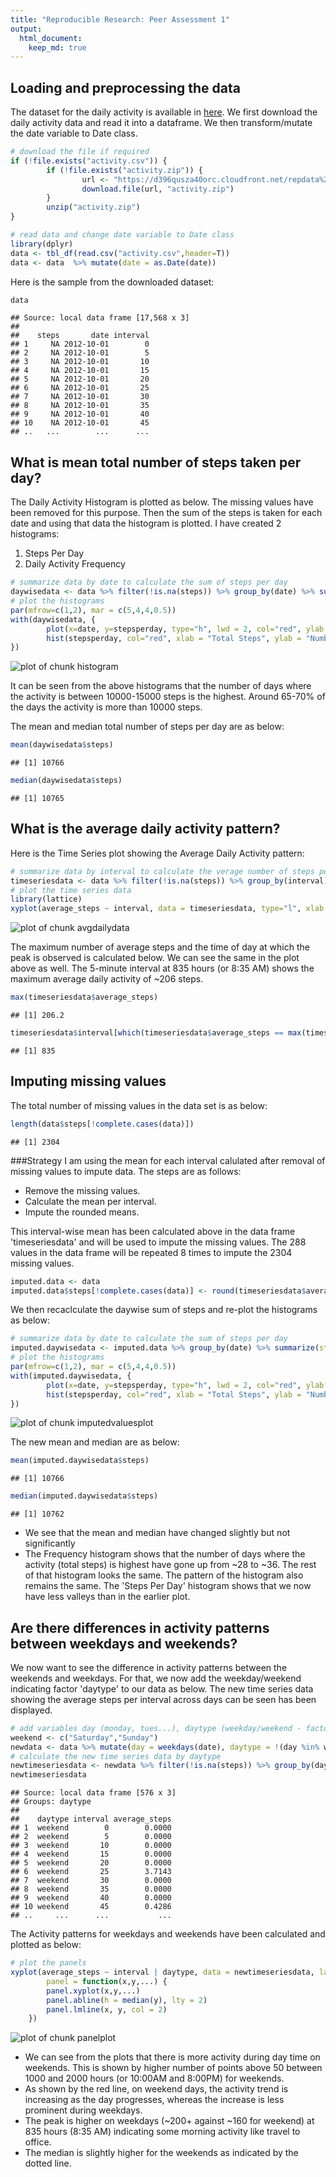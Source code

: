 ```yaml
---
title: "Reproducible Research: Peer Assessment 1"
output: 
  html_document:
    keep_md: true
---
```



## Loading and preprocessing the data
The dataset for the daily activity is available in [here](https://d396qusza40orc.cloudfront.net/repdata%2Fdata%2Factivity.zip).  We first download the daily activity data and read it into a dataframe.  We then transform/mutate the date variable to Date class. 

```r
# download the file if required
if (!file.exists("activity.csv")) {
        if (!file.exists("activity.zip")) {
                url <- "https://d396qusza40orc.cloudfront.net/repdata%2Fdata%2Factivity.zip"
                download.file(url, "activity.zip")
        }
        unzip("activity.zip")
}

# read data and change date variable to Date class
library(dplyr)
data <- tbl_df(read.csv("activity.csv",header=T))
data <- data  %>% mutate(date = as.Date(date))
```
  
Here is the sample from the downloaded dataset:

```r
data
```

```
## Source: local data frame [17,568 x 3]
## 
##    steps       date interval
## 1     NA 2012-10-01        0
## 2     NA 2012-10-01        5
## 3     NA 2012-10-01       10
## 4     NA 2012-10-01       15
## 5     NA 2012-10-01       20
## 6     NA 2012-10-01       25
## 7     NA 2012-10-01       30
## 8     NA 2012-10-01       35
## 9     NA 2012-10-01       40
## 10    NA 2012-10-01       45
## ..   ...        ...      ...
```

## What is mean total number of steps taken per day?
  
The Daily Activity Histogram is plotted as below.  The missing values have been removed for this purpose.  Then the sum of the steps is taken for each date and using that data the histogram is plotted.  I have created 2 histograms:

1. Steps Per Day
2. Daily Activity Frequency


```r
# summarize data by date to calculate the sum of steps per day
daywisedata <- data %>% filter(!is.na(steps)) %>% group_by(date) %>% summarize(stepsperday = sum(steps))
# plot the histograms
par(mfrow=c(1,2), mar = c(5,4,4,0.5))
with(daywisedata, {
        plot(x=date, y=stepsperday, type="h", lwd = 2, col="red", ylab = "Steps", xlab = "Date", main = "Steps Per Day")
        hist(stepsperday, col="red", xlab = "Total Steps", ylab = "Number Of Days", main = "Daily Activity Frequency")
})
```

![plot of chunk histogram](figure/histogram.png) 
  
It can be seen from the above histograms that the number of days where the activity is between 10000-15000 steps is the highest.  Around 65-70% of the days the activity is more than 10000 steps.

The mean and median total number of steps per day are as below:

```r
mean(daywisedata$steps)
```

```
## [1] 10766
```

```r
median(daywisedata$steps)
```

```
## [1] 10765
```

## What is the average daily activity pattern?
Here is the Time Series plot showing the Average Daily Activity pattern:

```r
# summarize data by interval to calculate the verage number of steps per day
timeseriesdata <- data %>% filter(!is.na(steps)) %>% group_by(interval) %>% summarize(average_steps = mean(steps))
# plot the time series data
library(lattice)
xyplot(average_steps ~ interval, data = timeseriesdata, type="l", xlab = "Time Of Day (HHMM)", ylab = "Average Steps", main = "Average Daily Activity")
```

![plot of chunk avgdailydata](figure/avgdailydata.png) 
  
The maximum number of average steps and the time of day at which the peak is observed is calculated below.  We can see the same in the plot above as well.  The 5-minute interval at 835 hours (or 8:35 AM) shows the maximum average daily activity of ~206 steps.

```r
max(timeseriesdata$average_steps)
```

```
## [1] 206.2
```

```r
timeseriesdata$interval[which(timeseriesdata$average_steps == max(timeseriesdata$average_steps))]
```

```
## [1] 835
```

## Imputing missing values
The total number of missing values in the data set is as below:

```r
length(data$steps[!complete.cases(data)])
```

```
## [1] 2304
```
  
###Strategy
I am using the mean for each interval calulated after removal of missing values to impute data.  The steps are as follows:
- Remove the missing values.
- Calculate the mean per interval.
- Impute the rounded means.

This interval-wise mean has been calculated above in the data frame 'timeseriesdata' and will be used to impute the missing values.  The 288 values in the data frame will be repeated 8 times to impute the 2304 missing values.

```r
imputed.data <- data
imputed.data$steps[!complete.cases(data)] <- round(timeseriesdata$average_steps)
```
  
We then recaclculate the daywise sum of steps and re-plot the histograms as below:

```r
# summarize data by date to calculate the sum of steps per day
imputed.daywisedata <- imputed.data %>% group_by(date) %>% summarize(stepsperday = sum(steps))
# plot the histograms
par(mfrow=c(1,2), mar = c(5,4,4,0.5))
with(imputed.daywisedata, {
        plot(x=date, y=stepsperday, type="h", lwd = 2, col="red", ylab = "Steps", xlab = "Date", main = "Steps Per Day")
        hist(stepsperday, col="red", xlab = "Total Steps", ylab = "Number Of Days", main = "Daily Activity Frequency")
})
```

![plot of chunk imputedvaluesplot](figure/imputedvaluesplot.png) 

The new mean and median are as below:

```r
mean(imputed.daywisedata$steps)
```

```
## [1] 10766
```

```r
median(imputed.daywisedata$steps)
```

```
## [1] 10762
```
  
- We see that the mean and median have changed slightly but not significantly
- The Frequency histogram shows that the number of days where the activity (total steps) is highest have gone up from ~28 to ~36.  The rest of that histogram looks the same.  The pattern of the histogram also remains the same.  The 'Steps Per Day' histogram shows that we now have less valleys than in the earlier plot.

## Are there differences in activity patterns between weekdays and weekends?
  
We now want to see the difference in activity patterns between the weekends and weekdays.  For that, we now add the weekday/weekend indicating factor 'daytype' to our data as below.  The new time series data showing the average steps per interval across days can be seen has been displayed.

```r
# add variables day (monday, tues...), daytype (weekday/weekend - factor)
weekend <- c("Saturday","Sunday")
newdata <- data %>% mutate(day = weekdays(date), daytype = !(day %in% weekend)) %>% mutate(daytype = factor(daytype, labels = c("weekend", "weekday")))
# calculate the new time series data by daytype
newtimeseriesdata <- newdata %>% filter(!is.na(steps)) %>% group_by(daytype, interval) %>% summarize(average_steps = mean(steps))
newtimeseriesdata
```

```
## Source: local data frame [576 x 3]
## Groups: daytype
## 
##    daytype interval average_steps
## 1  weekend        0        0.0000
## 2  weekend        5        0.0000
## 3  weekend       10        0.0000
## 4  weekend       15        0.0000
## 5  weekend       20        0.0000
## 6  weekend       25        3.7143
## 7  weekend       30        0.0000
## 8  weekend       35        0.0000
## 9  weekend       40        0.0000
## 10 weekend       45        0.4286
## ..     ...      ...           ...
```
  
The Activity patterns for weekdays and weekends have been calculated and plotted as below:

```r
# plot the panels
xyplot(average_steps ~ interval | daytype, data = newtimeseriesdata, layout = c(1,2), type="l", main = "Average Daily Activity", xlab = "Interval", ylab = "Number of Steps",
        panel = function(x,y,...) {
		panel.xyplot(x,y,...)
		panel.abline(h = median(y), lty = 2)
		panel.lmline(x, y, col = 2)
	})
```

![plot of chunk panelplot](figure/panelplot.png) 
  
- We can see from the plots that there is more activity during day time on weekends.  This is shown by higher number of points above 50 between 1000 and 2000 hours (or 10:00AM and 8:00PM) for weekends.
- As shown by the red line, on weekend days, the activity trend is increasing as the day progresses, whereas the increase is less prominent during weekdays.  
- The peak is higher on weekdays (~200+ against ~160 for weekend) at 835 hours (8:35 AM) indicating some morning activity like travel to office.
- The median is slightly higher for the weekends as indicated by the dotted line.

